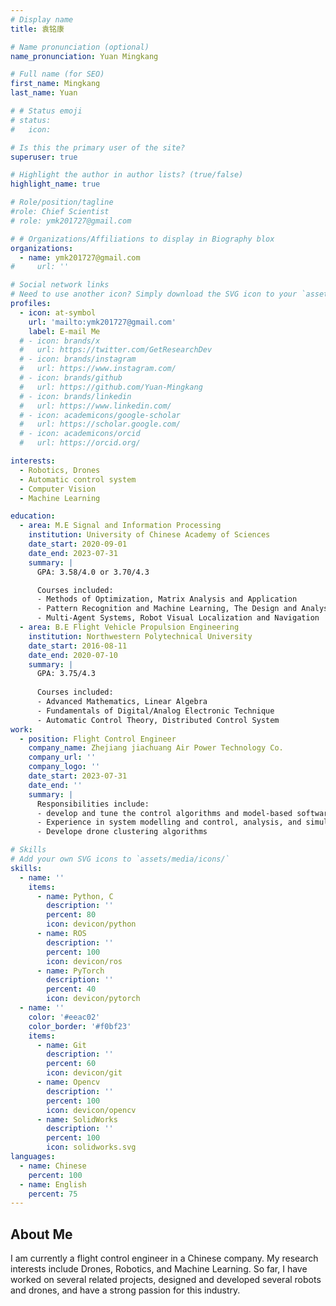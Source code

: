 ```yaml
---
# Display name
title: 袁铭康

# Name pronunciation (optional)
name_pronunciation: Yuan Mingkang

# Full name (for SEO)
first_name: Mingkang
last_name: Yuan

# # Status emoji
# status:
#   icon: 

# Is this the primary user of the site?
superuser: true

# Highlight the author in author lists? (true/false)
highlight_name: true

# Role/position/tagline
#role: Chief Scientist
# role: ymk201727@gmail.com

# # Organizations/Affiliations to display in Biography blox
organizations:
  - name: ymk201727@gmail.com
#     url: ''

# Social network links
# Need to use another icon? Simply download the SVG icon to your `assets/media/icons/` folder.
profiles:
  - icon: at-symbol
    url: 'mailto:ymk201727@gmail.com'
    label: E-mail Me
  # - icon: brands/x
  #   url: https://twitter.com/GetResearchDev
  # - icon: brands/instagram
  #   url: https://www.instagram.com/
  # - icon: brands/github
  #   url: https://github.com/Yuan-Mingkang
  # - icon: brands/linkedin
  #   url: https://www.linkedin.com/
  # - icon: academicons/google-scholar
  #   url: https://scholar.google.com/
  # - icon: academicons/orcid
  #   url: https://orcid.org/

interests:
  - Robotics, Drones
  - Automatic control system
  - Computer Vision
  - Machine Learning

education:
  - area: M.E Signal and Information Processing
    institution: University of Chinese Academy of Sciences
    date_start: 2020-09-01
    date_end: 2023-07-31
    summary: |
      GPA: 3.58/4.0 or 3.70/4.3

      Courses included:
      - Methods of Optimization, Matrix Analysis and Application
      - Pattern Recognition and Machine Learning, The Design and Analysis of Computer Algorithm
      - Multi-Agent Systems, Robot Visual Localization and Navigation
  - area: B.E Flight Vehicle Propulsion Engineering
    institution: Northwestern Polytechnical University
    date_start: 2016-08-11
    date_end: 2020-07-10
    summary: |
      GPA: 3.75/4.3
      
      Courses included:
      - Advanced Mathematics, Linear Algebra
      - Fundamentals of Digital/Analog Electronic Technique
      - Automatic Control Theory, Distributed Control System
work:
  - position: Flight Control Engineer
    company_name: Zhejiang jiachuang Air Power Technology Co.
    company_url: ''
    company_logo: ''
    date_start: 2023-07-31
    date_end: ''
    summary: |
      Responsibilities include:
      - develop and tune the control algorithms and model-based software
      - Experience in system modelling and control, analysis, and simulation in aircraft applications
      - Develope drone clustering algorithms

# Skills
# Add your own SVG icons to `assets/media/icons/`
skills:
  - name: ''
    items:
      - name: Python, C
        description: ''
        percent: 80
        icon: devicon/python
      - name: ROS
        description: ''
        percent: 100
        icon: devicon/ros
      - name: PyTorch
        description: ''
        percent: 40
        icon: devicon/pytorch
  - name: ''
    color: '#eeac02'
    color_border: '#f0bf23'
    items:
      - name: Git
        description: ''
        percent: 60
        icon: devicon/git
      - name: Opencv
        description: ''
        percent: 100
        icon: devicon/opencv
      - name: SolidWorks
        description: ''
        percent: 100
        icon: solidworks.svg
languages:
  - name: Chinese
    percent: 100
  - name: English
    percent: 75
---
```


## About Me

I am currently a flight control engineer in a Chinese company. My research interests include Drones, Robotics, and Machine Learning. So far, I have worked on several related projects, designed and developed several robots and drones, and have a strong passion for this industry.

